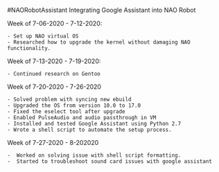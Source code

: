#NAORobotAssistant
Integrating Google Assistant into NAO Robot

Week of 7-06-2020 - 7-12-2020:

    - Set up NAO virtual OS
    - Researched how to upgrade the kernel without damaging NAO functionality.

Week of 7-13-2020 - 7-19-2020:

    - Continued research on Gentoo 

Week of 7-20-2020 - 7-26-2020

    - Solved problem with syncing new ebuild 
    - Upgraded the OS from version 10.0 to 17.0
    - Fixed the eselect tool after upgrade
    - Enabled PulseAudio and audio passthrough in VM
    - Installed and tested Google Assistant using Python 2.7
    - Wrote a shell script to automate the setup process.

Week of 7-27-2020 - 8-202020

    -  Worked on solving issue with shell script formatting.
    -  Started to troubleshoot sound card issues with google assistant
